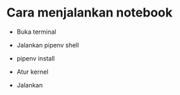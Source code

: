 # Cara menjalankan notebook
- Buka terminal
- Jalankan pipenv shell
- pipenv install

- Atur kernel

- Jalankan

